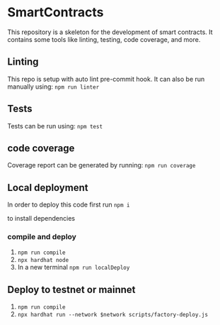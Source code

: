 # SmartContracts
This repository is a skeleton for the development of smart contracts. It contains some tools like linting, testing,
code coverage, and more.

## Linting
This repo is setup with auto lint pre-commit hook. It can also be run manually using:
`npm run linter`


## Tests
Tests can be run using:
`npm test`


## code coverage
Coverage report can be generated by running:
`npm run coverage`
## Local deployment

In order to deploy this code first run
`npm i`

to install dependencies
### compile and deploy
1. `npm run compile`
2. `npx hardhat node`
3. In a new terminal `npm run localDeploy`

## Deploy to testnet or mainnet

1. `npm run compile`
2. `npx hardhat run --network $network scripts/factory-deploy.js`
 